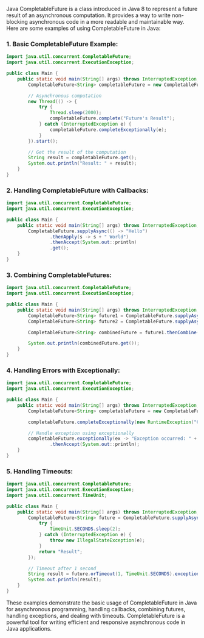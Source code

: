 Java CompletableFuture is a class introduced in Java 8 to represent a future result of an asynchronous computation. It provides a way to write non-blocking asynchronous code in a more readable and maintainable way. Here are some examples of using CompletableFuture in Java:

### 1. Basic CompletableFuture Example:

```java
import java.util.concurrent.CompletableFuture;
import java.util.concurrent.ExecutionException;

public class Main {
    public static void main(String[] args) throws InterruptedException, ExecutionException {
        CompletableFuture<String> completableFuture = new CompletableFuture<>();

        // Asynchronous computation
        new Thread(() -> {
            try {
                Thread.sleep(2000);
                completableFuture.complete("Future's Result");
            } catch (InterruptedException e) {
                completableFuture.completeExceptionally(e);
            }
        }).start();

        // Get the result of the computation
        String result = completableFuture.get();
        System.out.println("Result: " + result);
    }
}
```

### 2. Handling CompletableFuture with Callbacks:

```java
import java.util.concurrent.CompletableFuture;
import java.util.concurrent.ExecutionException;

public class Main {
    public static void main(String[] args) throws InterruptedException, ExecutionException {
        CompletableFuture.supplyAsync(() -> "Hello")
                .thenApply(s -> s + " World")
                .thenAccept(System.out::println)
                .get();
    }
}
```

### 3. Combining CompletableFutures:

```java
import java.util.concurrent.CompletableFuture;
import java.util.concurrent.ExecutionException;

public class Main {
    public static void main(String[] args) throws InterruptedException, ExecutionException {
        CompletableFuture<String> future1 = CompletableFuture.supplyAsync(() -> "Hello");
        CompletableFuture<String> future2 = CompletableFuture.supplyAsync(() -> "World");

        CompletableFuture<String> combinedFuture = future1.thenCombine(future2, (result1, result2) -> result1 + " " + result2);

        System.out.println(combinedFuture.get());
    }
}
```

### 4. Handling Errors with Exceptionally:

```java
import java.util.concurrent.CompletableFuture;
import java.util.concurrent.ExecutionException;

public class Main {
    public static void main(String[] args) throws InterruptedException, ExecutionException {
        CompletableFuture<String> completableFuture = new CompletableFuture<>();

        completableFuture.completeExceptionally(new RuntimeException("Calculation failed"));

        // Handle exception using exceptionally
        completableFuture.exceptionally(ex -> "Exception occurred: " + ex.getMessage())
                .thenAccept(System.out::println);
    }
}
```

### 5. Handling Timeouts:

```java
import java.util.concurrent.CompletableFuture;
import java.util.concurrent.ExecutionException;
import java.util.concurrent.TimeUnit;

public class Main {
    public static void main(String[] args) throws InterruptedException, ExecutionException {
        CompletableFuture<String> future = CompletableFuture.supplyAsync(() -> {
            try {
                TimeUnit.SECONDS.sleep(2);
            } catch (InterruptedException e) {
                throw new IllegalStateException(e);
            }
            return "Result";
        });

        // Timeout after 1 second
        String result = future.orTimeout(1, TimeUnit.SECONDS).exceptionally(ex -> "Timeout occurred").get();
        System.out.println(result);
    }
}
```

These examples demonstrate the basic usage of CompletableFuture in Java for asynchronous programming, handling callbacks, combining futures, handling exceptions, and dealing with timeouts. CompletableFuture is a powerful tool for writing efficient and responsive asynchronous code in Java applications.